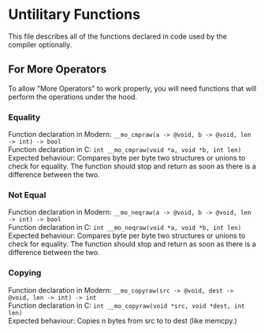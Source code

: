 # Untilitary Functions
This file describes all of the functions declared in code used by the compiler optionally.
## For More Operators
To allow "More Operators" to work properly, you will need functions that will perform the operations under the hood.
### Equality
Function declaration in Modern: `__mo_cmpraw(a -> @void, b -> @void, len -> int) -> bool`  
Function declaration in C: `int __mo_cmpraw(void *a, void *b, int len)`  
Expected behaviour: Compares byte per byte two structures or unions to check for equality. The function should stop and return as soon as there is a difference between the two.
### Not Equal
Function declaration in Modern: `__mo_neqraw(a -> @void, b -> @void, len -> int) -> bool`  
Function declaration in C: `int __mo_neqraw(void *a, void *b, int len)`  
Expected behaviour: Compares byte per byte two structures or unions to check for equality. The function should stop and return as soon as there is a difference between the two.
### Copying
Function declaration in Modern: `__mo_copyraw(src -> @void, dest -> @void, len -> int) -> int`  
Function declaration in C: `int __mo_copyraw(void *src, void *dest, int len)`  
Expected behaviour: Copies n bytes from src to to dest (like memcpy.)
